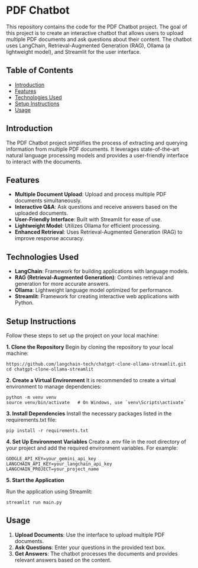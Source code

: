 # PDF Chatbot

This repository contains the code for the PDF Chatbot project. The goal of this project is to create an interactive chatbot that allows users to upload multiple PDF documents and ask questions about their content. The chatbot uses LangChain, Retrieval-Augmented Generation (RAG), Ollama (a lightweight model), and Streamlit for the user interface.

## Table of Contents

- [Introduction](#introduction)
- [Features](#features)
- [Technologies Used](#technologies-used)
- [Setup Instructions](#setup-instructions)
- [Usage](#usage)


## Introduction

The PDF Chatbot project simplifies the process of extracting and querying information from multiple PDF documents. It leverages state-of-the-art natural language processing models and provides a user-friendly interface to interact with the documents.

## Features

- **Multiple Document Upload**: Upload and process multiple PDF documents simultaneously.
- **Interactive Q&A**: Ask questions and receive answers based on the uploaded documents.
- **User-Friendly Interface**: Built with Streamlit for ease of use.
- **Lightweight Model**: Utilizes Ollama for efficient processing.
- **Enhanced Retrieval**: Uses Retrieval-Augmented Generation (RAG) to improve response accuracy.

## Technologies Used

- **LangChain**: Framework for building applications with language models.
- **RAG (Retrieval-Augmented Generation)**: Combines retrieval and generation for more accurate answers.
- **Ollama**: Lightweight language model optimized for performance.
- **Streamlit**: Framework for creating interactive web applications with Python.

## Setup Instructions

Follow these steps to set up the project on your local machine:


**1. Clone the Repository**
Begin by cloning the repository to your local machine:
```
https://github.com/langchain-tech/chatgpt-clone-ollama-streamlit.git
cd chatgpt-clone-ollama-streamlit
```

**2. Create a Virtual Environment**
It is recommended to create a virtual environment to manage dependencies:
```
python -m venv venv
source venv/bin/activate   # On Windows, use `venv\Scripts\activate`
```

**3. Install Dependencies**
Install the necessary packages listed in the requirements.txt file:
```
pip install -r requirements.txt
```


**4. Set Up Environment Variables**
Create a .env file in the root directory of your project and add the required environment variables. For example:
```
GOOGLE_API_KEY=your_gemini_api_key
LANGCHAIN_API_KEY=your_langchain_api_key
LANGCHAIN_PROJECT=your_project_name
```


**5. Start the Application**

Run the application using Streamlit:
```
streamlit run main.py
```
## Usage

1. **Upload Documents**: Use the interface to upload multiple PDF documents.
2. **Ask Questions**: Enter your questions in the provided text box.
3. **Get Answers**: The chatbot processes the documents and provides relevant answers based on the content.


